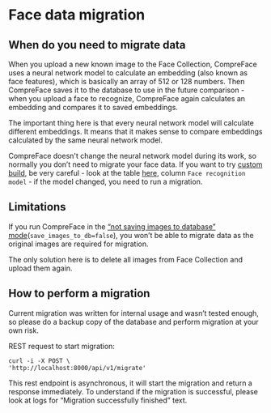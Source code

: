 # Face data migration

## When do you need to migrate data

When you upload a new known image to the Face Collection, 
CompreFace uses a neural network model to calculate an embedding (also known as face features), 
which is basically an array of 512 or 128 numbers. 
Then CompreFace saves it to the database to use in the future comparison - when you upload a face to recognize, 
CompreFace again calculates an embedding and compares it to saved embeddings.

The important thing here is that every neural network model will calculate different embeddings. 
It means that it makes sense to compare embeddings calculated by the same neural network model.

CompreFace doesn't change the neural network model during its work, so normally you don’t need to migrate your face data. 
If you want to try [custom build](Custom-builds.md), be very careful - look at the table [here](../custom-builds/README.md), 
column `Face recognition model` - if the model changed, you need to run a migration.

## Limitations

If you run CompreFace in the [“not saving images to database” mode](Configuration.md)(`save_images_to_db=false`), 
you won’t be able to migrate data as the original images are required for migration.

The only solution here is to delete all images from Face Collection and upload them again.

## How to perform a migration

Current migration was written for internal usage and wasn’t tested enough, so please do a backup copy of the database and perform migration at your own risk.

REST request to start migration:

```shell
curl -i -X POST \
'http://localhost:8000/api/v1/migrate'
```

This rest endpoint is asynchronous, it will start the migration and return a response immediately. 
To understand if the migration is successful, please look at logs for “Migration successfully finished” text.
